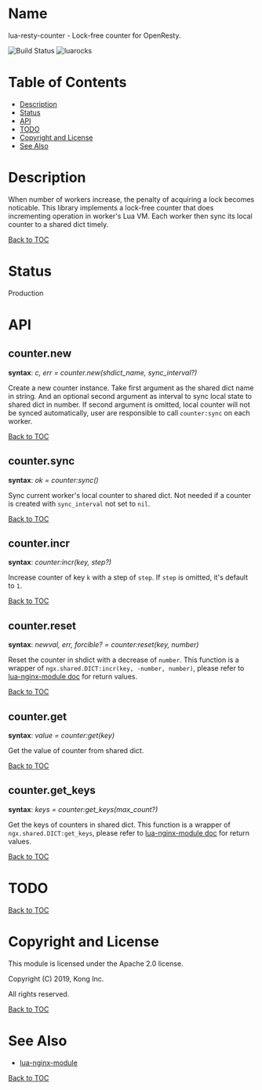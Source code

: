 Name
====

lua-resty-counter - Lock-free counter for OpenResty.

![Build Status](https://travis-ci.com/kong/lua-resty-counter.svg?branch=master) ![luarocks](https://img.shields.io/luarocks/v/kong/lua-resty-counter?color=%232c3e67)

Table of Contents
=================

- [Description](#description)
- [Status](#status)
- [API](#api)
- [TODO](#todo)
- [Copyright and License](#copyright-and-license)
- [See Also](#see-also)


Description
===========

When number of workers increase, the penalty of acquiring a lock becomes noticable.
This library implements a lock-free counter that does incrementing operation in worker's Lua VM.
Each worker then sync its local counter to a shared dict timely.


[Back to TOC](#table-of-contents)

Status
========

Production

API
========

## counter.new

**syntax**: *c, err = counter.new(shdict_name, sync_interval?)*

Create a new counter instance. Take first argument as the shared dict name in
string. And an optional second argument as interval to sync local state to
shared dict in number. If second argument is omitted, local counter will not be
synced automatically, user are responsible to call `counter:sync` on each worker.

[Back to TOC](#table-of-contents)

## counter.sync

**syntax**: *ok = counter:sync()*

Sync current worker's local counter to shared dict. Not needed if a counter is
created with `sync_interval` not set to `nil`.

[Back to TOC](#table-of-contents)

## counter.incr

**syntax**: *counter:incr(key, step?)*

Increase counter of key `k` with a step of `step`. If `step` is omitted, it's
default to `1`.

[Back to TOC](#table-of-contents)

## counter.reset

**syntax**: *newval, err, forcible? = counter:reset(key, number)*

Reset the counter in shdict with a decrease of `number`. This function is a wrapper of
`ngx.shared.DICT:incr(key, -number, number)`, please refer to
[lua-nginx-module doc](https://github.com/openresty/lua-nginx-module#ngxshareddictincr)
for return values.

[Back to TOC](#table-of-contents)

## counter.get

**syntax**: *value = counter:get(key)*

Get the value of counter from shared dict.

[Back to TOC](#table-of-contents)

## counter.get_keys

**syntax**: *keys = counter:get_keys(max_count?)*

Get the keys of counters in shared dict. This function is a wrapper of
`ngx.shared.DICT:get_keys`, please refer to
[lua-nginx-module doc](https://github.com/openresty/lua-nginx-module#ngxshareddictget_keys)
for return values.

[Back to TOC](#table-of-contents)


TODO
====

[Back to TOC](#table-of-contents)


Copyright and License
=====================

This module is licensed under the Apache 2.0 license.

Copyright (C) 2019, Kong Inc.

All rights reserved.

[Back to TOC](#table-of-contents)

See Also
========
* [lua-nginx-module](https://github.com/openresty/lua-nginx-module)

[Back to TOC](#table-of-contents)
